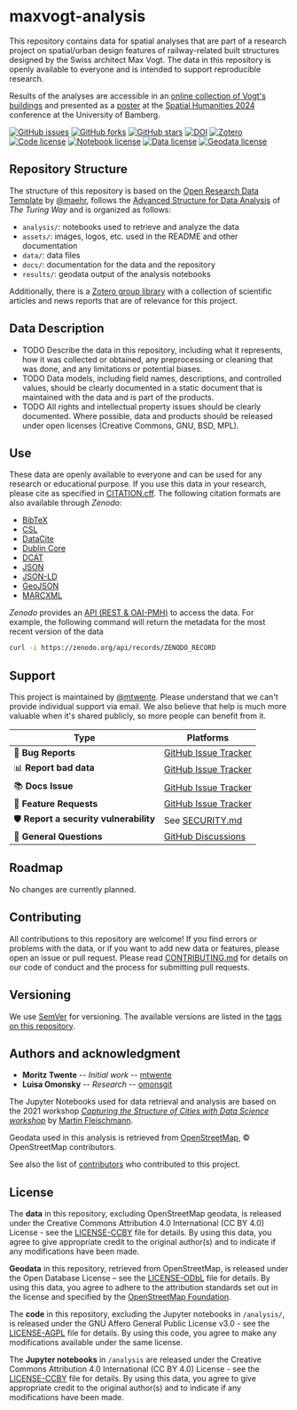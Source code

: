 # maxvogt-analysis

This repository contains data for spatial analyses that are part of a research project on spatial/urban design features of railway-related built structures designed by the Swiss architect Max Vogt. The data in this repository is openly available to everyone and is intended to support reproducible research.

Results of the analyses are accessible in an [online collection of Vogt's buildings](https://mtwente.github.io/maxvogt) and presented as a [poster](https://pretalx.com/spathum24/talk/review/9RCVBFLLKYE7BDXC7M38QHH7D7FVZFSP) at the [Spatial Humanities 2024](https://spathum.uni-bamberg.de/) conference at the University of Bamberg. 

[![GitHub issues](https://img.shields.io/github/issues/mtwente/maxvogt-analysis.svg)](https://github.com/mtwente/maxvogt-analysis/issues)
[![GitHub forks](https://img.shields.io/github/forks/mtwente/maxvogt-analysis.svg)](https://github.com/mtwente/maxvogt-analysis/network)
[![GitHub stars](https://img.shields.io/github/stars/mtwente/maxvogt-analysis.svg)](https://github.com/mtwente/maxvogt-analysis/stargazers)
[![DOI](https://zenodo.org/badge/ZENODO_RECORD.svg)](https://zenodo.org/badge/latestdoi/ZENODO_RECORD)
[![Zotero](https://img.shields.io/badge/zotero-maxvogt-bb393c?logo=zotero)](https://www.zotero.org/groups/5400359/sbb-max-vogt/library)
<br>
[![Code license](https://img.shields.io/badge/Code-AGPL_3.0-orange)](LICENSE-AGPL.md)
[![Notebook license](https://img.shields.io/badge/Notebooks-CC_BY--SA_4.0-green)](LICENSE-CCBY.md)
[![Data license](https://img.shields.io/badge/Data-CC_BY--SA_4.0-green)](LICENSE-CCBY.md)
[![Geodata license](https://img.shields.io/badge/Geodata-ODbL--1.0-lightblue)](LICENSE-ODbL.md)

## Repository Structure

The structure of this repository is based on the [Open Research Data Template](https://github.com/maehr/open-research-data-template) by [@maehr](https://www.github.com/maehr), follows the [Advanced Structure for Data Analysis](https://the-turing-way.netlify.app/project-design/project-repo/project-repo-advanced.html) of _The Turing Way_ and is organized as follows:

- `analysis/`: notebooks used to retrieve and analyze the data
- `assets/`: images, logos, etc. used in the README and other documentation
- `data/`: data files
- `docs/`: documentation for the data and the repository
- `results/`: geodata output of the analysis notebooks

Additionally, there is a [Zotero group library](https://www.zotero.org/groups/5400359/sbb-max-vogt/library) with a collection of scientific articles and news reports that are of relevance for this project.

## Data Description

- TODO Describe the data in this repository, including what it represents, how it was collected or obtained, any preprocessing or cleaning that was done, and any limitations or potential biases.
- TODO Data models, including field names, descriptions, and controlled values, should be clearly documented in a static document that is maintained with the data and is part of the products.
- TODO All rights and intellectual property issues should be clearly documented. Where possible, data and products should be released under open licenses (Creative Commons, GNU, BSD, MPL).

## Use

These data are openly available to everyone and can be used for any research or educational purpose. If you use this data in your research, please cite as specified in [CITATION.cff](CITATION.cff). The following citation formats are also available through _Zenodo_:

- [BibTeX](https://zenodo.org/record/ZENODO_RECORD/export/hx)
- [CSL](https://zenodo.org/record/ZENODO_RECORD/export/csl)
- [DataCite](https://zenodo.org/record/ZENODO_RECORD/export/dcite4)
- [Dublin Core](https://zenodo.org/record/ZENODO_RECORD/export/xd)
- [DCAT](https://zenodo.org/record/ZENODO_RECORD/export/dcat)
- [JSON](https://zenodo.org/record/ZENODO_RECORD/export/json)
- [JSON-LD](https://zenodo.org/record/ZENODO_RECORD/export/schemaorg_jsonld)
- [GeoJSON](https://zenodo.org/record/ZENODO_RECORD/export/geojson)
- [MARCXML](https://zenodo.org/record/ZENODO_RECORD/export/xm)

_Zenodo_ provides an [API (REST & OAI-PMH)](https://developers.zenodo.org/) to access the data. For example, the following command will return the metadata for the most recent version of the data

```bash
curl -i https://zenodo.org/api/records/ZENODO_RECORD
```

## Support

This project is maintained by [@mtwente](https://github.com/mtwente). Please understand that we can't provide individual support via email. We also believe that help is much more valuable when it's shared publicly, so more people can benefit from it.

| Type                                   | Platforms                                                                     |
| -------------------------------------- | ----------------------------------------------------------------------------- |
| 🚨 **Bug Reports**                     | [GitHub Issue Tracker](https://github.com/mtwente/maxvogt-analysis/issues)    |
| 📊 **Report bad data**                 | [GitHub Issue Tracker](https://github.com/mtwente/maxvogt-analysis/issues)    |
| 📚 **Docs Issue**                      | [GitHub Issue Tracker](https://github.com/mtwente/maxvogt-analysis/issues)    |
| 🎁 **Feature Requests**                | [GitHub Issue Tracker](https://github.com/mtwente/maxvogt-analysis/issues)    |
| 🛡 **Report a security vulnerability** | See [SECURITY.md](SECURITY.md)                                                |
| 💬 **General Questions**               | [GitHub Discussions](https://github.com/mtwente/maxvogt-analysis/discussions) |

## Roadmap

No changes are currently planned.

## Contributing

All contributions to this repository are welcome! If you find errors or problems with the data, or if you want to add new data or features, please open an issue or pull request. Please read [CONTRIBUTING.md](CONTRIBUTING.md) for details on our code of conduct and the process for submitting pull requests.

## Versioning

We use [SemVer](http://semver.org/) for versioning. The available versions are listed in the [tags on this repository](https://github.com/mtwente/maxvogt-analysis/tags).

## Authors and acknowledgment

- **Moritz Twente** -- _Initial work_ -- [mtwente](https://github.com/mtwente)
- **Luisa Omonsky** -- _Research_ -- [omonsgit](https://github.com/omonsgit)

The Jupyter Notebooks used for data retrieval and analysis are based on the 2021 workshop [*Capturing the Structure of Cities with Data Science workshop*](https://github.com/martinfleis/sdsc21-workshop) by [Martin Fleischmann](https://github.com/martinfleis).

Geodata used in this analysis is retrieved from [OpenStreetMap](https://www.openstreetmap.org), © OpenStreetMap contributors.

See also the list of [contributors](https://github.com/mtwente/maxvogt-analysis/graphs/contributors) who contributed to this project.

## License

The **data** in this repository, excluding OpenStreetMap geodata, is released under the Creative Commons Attribution 4.0 International (CC BY 4.0) License - see the [LICENSE-CCBY](LICENSE-CCBY.md) file for details. By using this data, you agree to give appropriate credit to the original author(s) and to indicate if any modifications have been made.

**Geodata** in this repository, retrieved from OpenStreetMap, is released under the Open Database License – see the [LICENSE-ODbL](LICENSE-ODbL.md) file for details. By using this data, you agree to adhere to the attribution standards set out in the license and specified by the [OpenStreetMap Foundation](https://osmfoundation.org/wiki/Licence).

The **code** in this repository, excluding the Jupyter notebooks in `/analysis/`, is released under the GNU Affero General Public License v3.0 - see the [LICENSE-AGPL](LICENSE-AGPL.md) file for details. By using this code, you agree to make any modifications available under the same license.

The **Jupyter notebooks** in `/analysis` are released under the Creative Commons Attribution 4.0 International (CC BY 4.0) License - see the [LICENSE-CCBY](LICENSE-CCBY.md) file for details. By using this data, you agree to give appropriate credit to the original author(s) and to indicate if any modifications have been made.